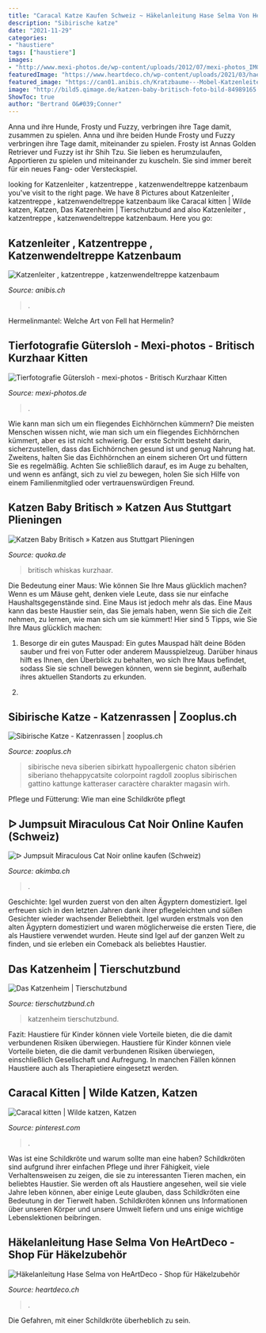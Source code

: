 ```yaml
---
title: "Caracal Katze Kaufen Schweiz ~ Häkelanleitung Hase Selma Von Heartdeco"
description: "Sibirische katze"
date: "2021-11-29"
categories:
- "haustiere"
tags: ["haustiere"]
images:
- "http://www.mexi-photos.de/wp-content/uploads/2012/07/mexi-photos_IMG_3000.jpg"
featuredImage: "https://www.heartdeco.ch/wp-content/uploads/2021/03/haekelanleitung-hase-selma-3.jpg"
featured_image: "https://can01.anibis.ch/Kratzbaume---Mobel-Katzenleiter-,-katzentreppe-,-katzenwendeltreppe--/?1024x768/3/60/anibis/215/322/007/6qNYaodRaEKqeWzNwYQTZw_1.jpg"
image: "http://bild5.qimage.de/katzen-baby-britisch-foto-bild-84989165.jpg"
ShowToc: true
author: "Bertrand O&#039;Conner"
---
```



Anna und ihre Hunde, Frosty und Fuzzy, verbringen ihre Tage damit, zusammen zu spielen.
Anna und ihre beiden Hunde Frosty und Fuzzy verbringen ihre Tage damit, miteinander zu spielen. Frosty ist Annas Golden Retriever und Fuzzy ist ihr Shih Tzu. Sie lieben es herumzulaufen, Apportieren zu spielen und miteinander zu kuscheln. Sie sind immer bereit für ein neues Fang- oder Versteckspiel.

	

		
looking for Katzenleiter , katzentreppe , katzenwendeltreppe katzenbaum you've visit to the right page. We have 8 Pictures about Katzenleiter , katzentreppe , katzenwendeltreppe katzenbaum like Caracal kitten | Wilde katzen, Katzen, Das Katzenheim | Tierschutzbund and also Katzenleiter , katzentreppe , katzenwendeltreppe katzenbaum. Here you go:
		
    
## Katzenleiter , Katzentreppe , Katzenwendeltreppe Katzenbaum

<img loading=lazy src="https://can01.anibis.ch/Kratzbaume---Mobel-Katzenleiter-,-katzentreppe-,-katzenwendeltreppe--/?1024x768/3/60/anibis/215/322/007/6qNYaodRaEKqeWzNwYQTZw_1.jpg" onerror="this.onerror=null;this.src='https://tse1.mm.bing.net/th?id=OIP.1JkGcfBc-yOfLhD4y4afiQHaJ7&amp;pid=15.1';" alt="Katzenleiter , katzentreppe , katzenwendeltreppe katzenbaum">

_Source: anibis.ch_

>. 

	

Hermelinmantel: Welche Art von Fell hat Hermelin?

    
## Tierfotografie Gütersloh - Mexi-photos - Britisch Kurzhaar Kitten

<img loading=lazy src="http://www.mexi-photos.de/wp-content/uploads/2012/07/mexi-photos_IMG_3000.jpg" onerror="this.onerror=null;this.src='https://tse1.mm.bing.net/th?id=OIP.WD5tCXKjl3ASz3vNvzmPrwHaE8&amp;pid=15.1';" alt="Tierfotografie Gütersloh - mexi-photos - Britisch Kurzhaar Kitten">

_Source: mexi-photos.de_

>. 

	

Wie kann man sich um ein fliegendes Eichhörnchen kümmern?
Die meisten Menschen wissen nicht, wie man sich um ein fliegendes Eichhörnchen kümmert, aber es ist nicht schwierig. Der erste Schritt besteht darin, sicherzustellen, dass das Eichhörnchen gesund ist und genug Nahrung hat. Zweitens, halten Sie das Eichhörnchen an einem sicheren Ort und füttern Sie es regelmäßig. Achten Sie schließlich darauf, es im Auge zu behalten, und wenn es anfängt, sich zu viel zu bewegen, holen Sie sich Hilfe von einem Familienmitglied oder vertrauenswürdigen Freund.

    
## Katzen Baby Britisch » Katzen Aus Stuttgart Plieningen

<img loading=lazy src="http://bild5.qimage.de/katzen-baby-britisch-foto-bild-84989165.jpg" onerror="this.onerror=null;this.src='https://tse1.mm.bing.net/th?id=OIP.yiNitQTo_bWhh5vPf2bDMQHaE8&amp;pid=15.1';" alt="Katzen Baby Britisch » Katzen aus Stuttgart Plieningen">

_Source: quoka.de_

>britisch whiskas kurzhaar. 

	

Die Bedeutung einer Maus: Wie können Sie Ihre Maus glücklich machen?
Wenn es um Mäuse geht, denken viele Leute, dass sie nur einfache Haushaltsgegenstände sind. Eine Maus ist jedoch mehr als das. Eine Maus kann das beste Haustier sein, das Sie jemals haben, wenn Sie sich die Zeit nehmen, zu lernen, wie man sich um sie kümmert! Hier sind 5 Tipps, wie Sie Ihre Maus glücklich machen:
1. Besorge dir ein gutes Mauspad: Ein gutes Mauspad hält deine Böden sauber und frei von Futter oder anderem Mausspielzeug. Darüber hinaus hilft es Ihnen, den Überblick zu behalten, wo sich Ihre Maus befindet, sodass Sie sie schnell bewegen können, wenn sie beginnt, außerhalb ihres aktuellen Standorts zu erkunden.

2.

    
## Sibirische Katze - Katzenrassen | Zooplus.ch

<img loading=lazy src="https://www.zooplus.ch/magazin/wp-content/uploads/2017/03/sibirische-katze-kitten-1024x681.jpg" onerror="this.onerror=null;this.src='https://tse3.mm.bing.net/th?id=OIP.HKZ6mLJzyYHbT3MljsMP1wHaE7&amp;pid=15.1';" alt="Sibirische Katze - Katzenrassen | zooplus.ch">

_Source: zooplus.ch_

>sibirische neva siberien sibirkatt hypoallergenic chaton sibérien siberiano thehappycatsite colorpoint ragdoll zooplus sibirischen gattino kattunge katteraser caractère charakter magasin wirh. 

	

Pflege und Fütterung: Wie man eine Schildkröte pflegt

    
## ᐅ Jumpsuit Miraculous Cat Noir Online Kaufen (Schweiz)

<img loading=lazy src="https://www.akimba.ch/media/catalog/product/cache/1/image/780x/040ec09b1e35df139433887a97daa66f/m/y/my231154.jpg" onerror="this.onerror=null;this.src='https://tse4.mm.bing.net/th?id=OIP.zxkalMFdnZdmR7LNraz3rQHaLs&amp;pid=15.1';" alt="ᐅ Jumpsuit Miraculous Cat Noir online kaufen (Schweiz)">

_Source: akimba.ch_

>. 

	

Geschichte: Igel wurden zuerst von den alten Ägyptern domestiziert.
Igel erfreuen sich in den letzten Jahren dank ihrer pflegeleichten und süßen Gesichter wieder wachsender Beliebtheit. Igel wurden erstmals von den alten Ägyptern domestiziert und waren möglicherweise die ersten Tiere, die als Haustiere verwendet wurden. Heute sind Igel auf der ganzen Welt zu finden, und sie erleben ein Comeback als beliebtes Haustier.

    
## Das Katzenheim | Tierschutzbund

<img loading=lazy src="https://www.tierschutzbund.ch/wp-content/uploads/TSB_Rubrik-Katzenheim-1.jpg" onerror="this.onerror=null;this.src='https://tse3.mm.bing.net/th?id=OIP.UmycJJsAW7jDW-QAUMipBQHaE7&amp;pid=15.1';" alt="Das Katzenheim | Tierschutzbund">

_Source: tierschutzbund.ch_

>katzenheim tierschutzbund. 

	

Fazit: Haustiere für Kinder können viele Vorteile bieten, die die damit verbundenen Risiken überwiegen.
Haustiere für Kinder können viele Vorteile bieten, die die damit verbundenen Risiken überwiegen, einschließlich Gesellschaft und Aufregung. In manchen Fällen können Haustiere auch als Therapietiere eingesetzt werden.

    
## Caracal Kitten | Wilde Katzen, Katzen

<img loading=lazy src="https://i.pinimg.com/736x/17/a5/dd/17a5dd49ab408734c9076b9630cb832c--kittens-cats.jpg" onerror="this.onerror=null;this.src='https://tse3.mm.bing.net/th?id=OIP.I38Xb8L2E4ttjSRG5Rm-SQHaFj&amp;pid=15.1';" alt="Caracal kitten | Wilde katzen, Katzen">

_Source: pinterest.com_

>. 

	

Was ist eine Schildkröte und warum sollte man eine haben?
Schildkröten sind aufgrund ihrer einfachen Pflege und ihrer Fähigkeit, viele Verhaltensweisen zu zeigen, die sie zu interessanten Tieren machen, ein beliebtes Haustier. Sie werden oft als Haustiere angesehen, weil sie viele Jahre leben können, aber einige Leute glauben, dass Schildkröten eine Bedeutung in der Tierwelt haben. Schildkröten können uns Informationen über unseren Körper und unsere Umwelt liefern und uns einige wichtige Lebenslektionen beibringen.

    
## Häkelanleitung Hase Selma Von HeArtDeco - Shop Für Häkelzubehör

<img loading=lazy src="https://www.heartdeco.ch/wp-content/uploads/2021/03/haekelanleitung-hase-selma-3.jpg" onerror="this.onerror=null;this.src='https://tse1.mm.bing.net/th?id=OIP.V54IIevKOv0bVp6Z0wQ1fwHaHa&amp;pid=15.1';" alt="Häkelanleitung Hase Selma von HeArtDeco - Shop für Häkelzubehör">

_Source: heartdeco.ch_

>. 

	

Die Gefahren, mit einer Schildkröte überheblich zu sein.

